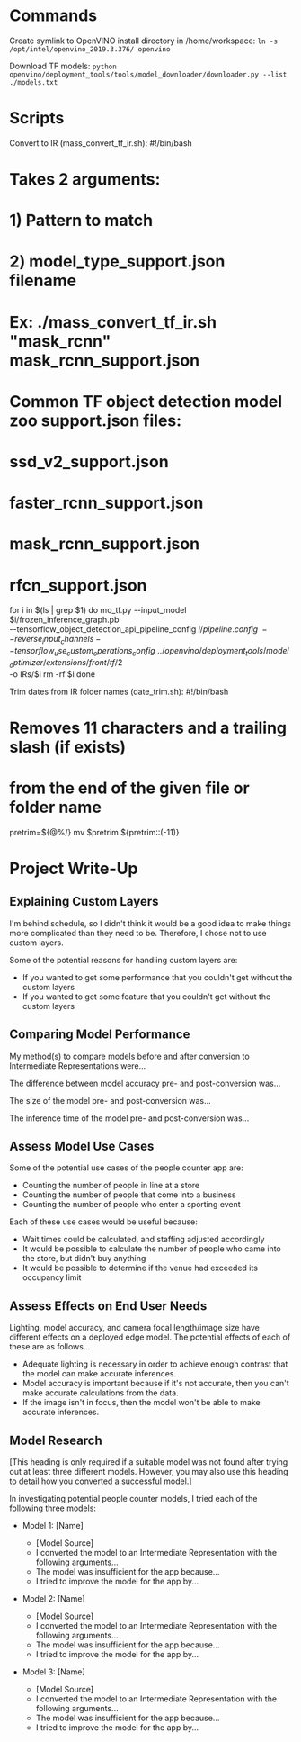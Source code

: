 # Commands

Create symlink to OpenVINO install directory in /home/workspace:
`ln -s /opt/intel/openvino_2019.3.376/ openvino`

Download TF models:
`python openvino/deployment_tools/tools/model_downloader/downloader.py --list ./models.txt`

# Scripts

Convert to IR (mass_convert_tf_ir.sh):
#!/bin/bash

# Takes 2 arguments: 
#    1) Pattern to match 
#    2) model_type_support.json filename

# Ex: ./mass_convert_tf_ir.sh "mask_rcnn" mask_rcnn_support.json

# Common TF object detection model zoo support.json files: 
#    ssd_v2_support.json
#    faster_rcnn_support.json
#    mask_rcnn_support.json
#    rfcn_support.json

for i in $(ls | grep $1)
do
    mo_tf.py --input_model $i/frozen_inference_graph.pb \
        --tensorflow_object_detection_api_pipeline_config $i/pipeline.config \
        --reverse_input_channels --tensorflow_use_custom_operations_config \
        ../openvino/deployment_tools/model_optimizer/extensions/front/tf/$2 \
        -o IRs/$i
    rm -rf $i
done


Trim dates from IR folder names (date_trim.sh):
#!/bin/bash

# Removes 11 characters and a trailing slash (if exists) 
# from the end of the given file or folder name

pretrim=${@%/}
mv $pretrim ${pretrim::(-11)}



# Project Write-Up


## Explaining Custom Layers

I'm behind schedule, so I didn't think it would be a good idea to make things more complicated than they need to be. Therefore, I chose not to use custom layers.

Some of the potential reasons for handling custom layers are:
- If you wanted to get some performance that you couldn't get without the custom layers
- If you wanted to get some feature that you couldn't get without the custom layers


## Comparing Model Performance

My method(s) to compare models before and after conversion to Intermediate Representations were...

The difference between model accuracy pre- and post-conversion was...

The size of the model pre- and post-conversion was...

The inference time of the model pre- and post-conversion was...

## Assess Model Use Cases

Some of the potential use cases of the people counter app are:
- Counting the number of people in line at a store
- Counting the number of people that come into a business
- Counting the number of people who enter a sporting event

Each of these use cases would be useful because:
- Wait times could be calculated, and staffing adjusted accordingly
- It would be possible to calculate the number of people who came into the store, but didn't buy anything
- It would be possible to determine if the venue had exceeded its occupancy limit

## Assess Effects on End User Needs

Lighting, model accuracy, and camera focal length/image size have different effects on a deployed edge model. The potential effects of each of these are as follows...
- Adequate lighting is necessary in order to achieve enough contrast that the model can make accurate inferences.
- Model accuracy is important because if it's not accurate, then you can't make accurate calculations from the data. 
- If the image isn't in focus, then the model won't be able to make accurate inferences. 

## Model Research

[This heading is only required if a suitable model was not found after trying out at least three
different models. However, you may also use this heading to detail how you converted 
a successful model.]

In investigating potential people counter models, I tried each of the following three models:

- Model 1: [Name]
  - [Model Source]
  - I converted the model to an Intermediate Representation with the following arguments...
  - The model was insufficient for the app because...
  - I tried to improve the model for the app by...
  
- Model 2: [Name]
  - [Model Source]
  - I converted the model to an Intermediate Representation with the following arguments...
  - The model was insufficient for the app because...
  - I tried to improve the model for the app by...

- Model 3: [Name]
  - [Model Source]
  - I converted the model to an Intermediate Representation with the following arguments...
  - The model was insufficient for the app because...
  - I tried to improve the model for the app by...
